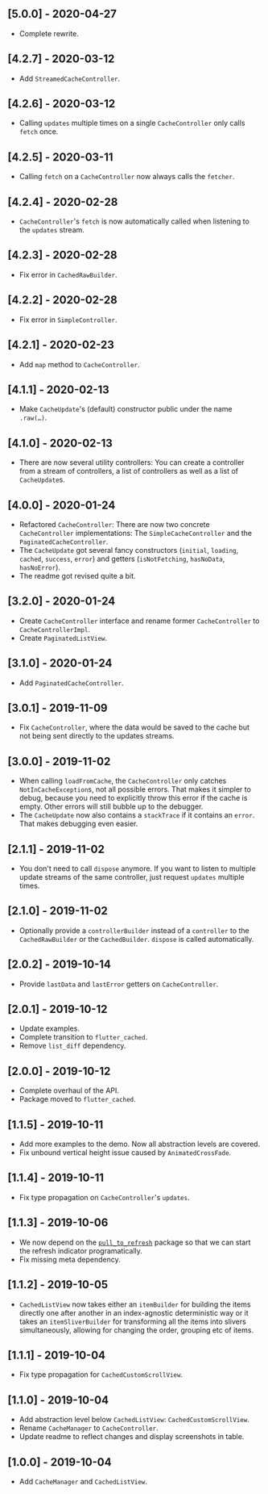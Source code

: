 ## [5.0.0] - 2020-04-27

* Complete rewrite.

## [4.2.7] - 2020-03-12

* Add `StreamedCacheController`.

## [4.2.6] - 2020-03-12

* Calling `updates` multiple times on a single `CacheController` only calls
  `fetch` once.

## [4.2.5] - 2020-03-11

* Calling `fetch` on a `CacheController` now always calls the `fetcher`.

## [4.2.4] - 2020-02-28

* `CacheController`'s `fetch` is now automatically called when listening to the `updates` stream.

## [4.2.3] - 2020-02-28

* Fix error in `CachedRawBuilder`.

## [4.2.2] - 2020-02-28

* Fix error in `SimpleController`.

## [4.2.1] - 2020-02-23

* Add `map` method to `CacheController`.

## [4.1.1] - 2020-02-13

* Make `CacheUpdate`'s (default) constructor public under the name `.raw(…)`.

## [4.1.0] - 2020-02-13

* There are now several utility controllers: You can create a controller from a stream of controllers, a list of controllers as well as a list of `CacheUpdate`s.

## [4.0.0] - 2020-01-24

* Refactored `CacheController`: There are now two concrete `CacheController` implementations: The `SimpleCacheController` and the `PaginatedCacheController`.
* The `CacheUpdate` got several fancy constructors (`initial`, `loading`, `cached`, `success`, `error`) and getters (`isNotFetching`, `hasNoData`, `hasNoError`).
* The readme got revised quite a bit.

## [3.2.0] - 2020-01-24

* Create `CacheController` interface and rename former `CacheController` to `CacheControllerImpl`.
* Create `PaginatedListView`.

## [3.1.0] - 2020-01-24

* Add `PaginatedCacheController`.

## [3.0.1] - 2019-11-09

* Fix `CacheController`, where the data would be saved to the cache but not
  being sent directly to the updates streams.

## [3.0.0] - 2019-11-02

* When calling `loadFromCache`, the `CacheController` only catches
  `NotInCacheException`s, not all possible errors. That makes it simpler to
  debug, because you need to explicitly throw this error if the cache is empty.
  Other errors will still bubble up to the debugger.
* The `CacheUpdate` now also contains a `stackTrace` if it contains an `error`.
  That makes debugging even easier.

## [2.1.1] - 2019-11-02

* You don't need to call `dispose` anymore. If you want to listen to multiple
  update streams of the same controller, just request `updates` multiple times.

## [2.1.0] - 2019-11-02

* Optionally provide a `controllerBuilder` instead of a `controller` to the
  `CachedRawBuilder` or the `CachedBuilder`. `dispose` is called automatically.

## [2.0.2] - 2019-10-14

* Provide `lastData` and `lastError` getters on `CacheController`.

## [2.0.1] - 2019-10-12

* Update examples.
* Complete transition to `flutter_cached`.
* Remove `list_diff` dependency.

## [2.0.0] - 2019-10-12

* Complete overhaul of the API.
* Package moved to `flutter_cached`.

## [1.1.5] - 2019-10-11

* Add more examples to the demo. Now all abstraction levels are covered.
* Fix unbound vertical height issue caused by `AnimatedCrossFade`.

## [1.1.4] - 2019-10-11

* Fix type propagation on `CacheController`'s `updates`.

## [1.1.3] - 2019-10-06

* We now depend on the [`pull_to_refresh`](https://pub.dev/packages/pull_to_refresh)
  package so that we can start the refresh indicator programatically.
* Fix missing meta dependency.

## [1.1.2] - 2019-10-05

* `CachedListView` now takes either an `itemBuilder` for building the items
  directly one after another in an index-agnostic deterministic way or it takes
  an `itemSliverBuilder` for transforming all the items into slivers
  simultaneously, allowing for changing the order, grouping etc of items.

## [1.1.1] - 2019-10-04

* Fix type propagation for `CachedCustomScrollView`.

## [1.1.0] - 2019-10-04

* Add abstraction level below `CachedListView`: `CachedCustomScrollView`.
* Rename `CacheManager` to `CacheController`.
* Update readme to reflect changes and display screenshots in table.

## [1.0.0] - 2019-10-04

* Add `CacheManager` and `CachedListView`.
